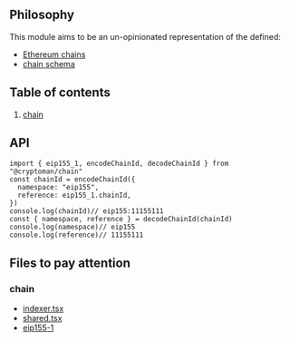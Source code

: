 ## Philosophy

This module aims to be an un-opinionated representation of the defined:

- [Ethereum chains](https://github.com/ethereum-lists/chains/tree/master/_data/chains)
- [chain schema](https://github.com/ethereum-lists/chains/blob/master/tools/schema/chainSchema.json)

## Table of contents

1. [chain](#chain)

## API

```tsx
import { eip155_1, encodeChainId, decodeChainId } from "@cryptoman/chain"
const chainId = encodeChainId({
  namespace: "eip155",
  reference: eip155_1.chainId,
}) 
console.log(chainId)// eip155:11155111
const { namespace, reference } = decodeChainId(chainId)
console.log(namespace)// eip155
console.log(reference)// 11155111
```

## Files to pay attention

### chain

- [indexer.tsx](src/chain/indexer/indexer.ts)
- [shared.tsx](src/chain/shared/shared.ts)
- [eip155-1](src/chain/eip155/eip155-1/eip155-1.ts)
